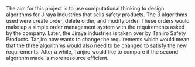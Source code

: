 The aim for this project is to use computational thinking to design algorithms for Jiraya Industries that sells safety products. The 3 algorithms used were create order, delete order, and modify order. These orders would make up a simple order management system with the requirements asked by the company. Later, the Jiraya industries is taken over by Tanjiro Safety Products. Tanjiro now wants to change the requirements which would mean that the three algorithms would also need to be changed to satisfy the new requirements. After a while, Tanjiro would like to compare if the second algorithm made is more resource efficient.
